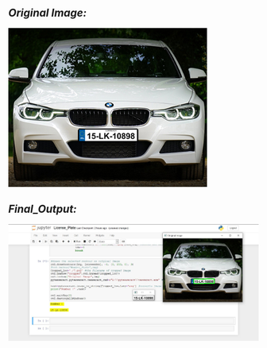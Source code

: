 
## ***_Original Image:_***

<img src="https://github.com/Godson-Thomas/Number_Plate_Recognition/blob/master/Images/BMW2.jpg" width="400"><br>



## ***_Final_Output:_***

<img src="https://github.com/Godson-Thomas/Number_Plate_Recognition/blob/master/Images/Recognized_Image.JPG" width="900">

